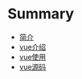 # Summary

* [简介](README.md)
* [vue介绍](docs/vue-introduction.md)
* [vue使用](docs/vue-use.md)
* [vue源码](docs/vue-code.md)

